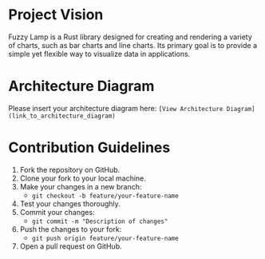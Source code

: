 # Project Vision

Fuzzy Lamp is a Rust library designed for creating and rendering a variety of charts, such as bar charts and line charts. Its primary goal is to provide a simple yet flexible way to visualize data in applications.

# Architecture Diagram

Please insert your architecture diagram here:
`[View Architecture Diagram](link_to_architecture_diagram)`

# Contribution Guidelines

1. Fork the repository on GitHub.
2. Clone your fork to your local machine.
3. Make your changes in a new branch:
   - `git checkout -b feature/your-feature-name`
4. Test your changes thoroughly.
5. Commit your changes:
   - `git commit -m "Description of changes"`
6. Push the changes to your fork:
   - `git push origin feature/your-feature-name`
7. Open a pull request on GitHub.
